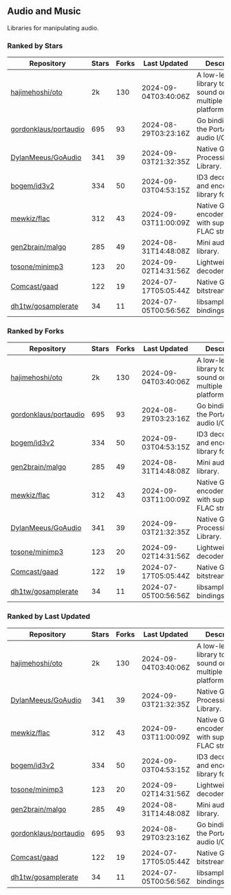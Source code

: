 ## Audio and Music

Libraries for manipulating audio.

### Ranked by Stars

| Repository | Stars | Forks | Last Updated | Description | 
|------------|-------|-------|--------------|-------------|
| [hajimehoshi/oto](https://github.com/hajimehoshi/oto) | 2k | 130 | 2024-09-04T03:40:06Z |  A low-level library to play sound on multiple platforms. |
| [gordonklaus/portaudio](https://github.com/gordonklaus/portaudio) | 695 | 93 | 2024-08-29T03:23:16Z |  Go bindings for the PortAudio audio I/O library. |
| [DylanMeeus/GoAudio](https://github.com/DylanMeeus/GoAudio) | 341 | 39 | 2024-09-03T21:32:35Z |  Native Go Audio Processing Library. |
| [bogem/id3v2](https://github.com/bogem/id3v2) | 334 | 50 | 2024-09-03T04:53:15Z |  ID3 decoding and encoding library for Go. |
| [mewkiz/flac](https://github.com/mewkiz/flac) | 312 | 43 | 2024-09-03T11:00:09Z |  Native Go FLAC encoder/decoder with support for FLAC streams. |
| [gen2brain/malgo](https://github.com/gen2brain/malgo) | 285 | 49 | 2024-08-31T14:48:08Z |  Mini audio library. |
| [tosone/minimp3](https://github.com/tosone/minimp3) | 123 | 20 | 2024-09-02T14:31:56Z |  Lightweight MP3 decoder library. |
| [Comcast/gaad](https://github.com/Comcast/gaad) | 122 | 19 | 2024-07-17T05:05:44Z |  Native Go AAC bitstream parser. |
| [dh1tw/gosamplerate](https://github.com/dh1tw/gosamplerate) | 34 | 11 | 2024-07-05T00:56:56Z |  libsamplerate bindings for go. |

### Ranked by Forks

| Repository | Stars | Forks | Last Updated | Description | 
|------------|-------|-------|--------------|-------------|
| [hajimehoshi/oto](https://github.com/hajimehoshi/oto) | 2k | 130 | 2024-09-04T03:40:06Z |  A low-level library to play sound on multiple platforms. |
| [gordonklaus/portaudio](https://github.com/gordonklaus/portaudio) | 695 | 93 | 2024-08-29T03:23:16Z |  Go bindings for the PortAudio audio I/O library. |
| [bogem/id3v2](https://github.com/bogem/id3v2) | 334 | 50 | 2024-09-03T04:53:15Z |  ID3 decoding and encoding library for Go. |
| [gen2brain/malgo](https://github.com/gen2brain/malgo) | 285 | 49 | 2024-08-31T14:48:08Z |  Mini audio library. |
| [mewkiz/flac](https://github.com/mewkiz/flac) | 312 | 43 | 2024-09-03T11:00:09Z |  Native Go FLAC encoder/decoder with support for FLAC streams. |
| [DylanMeeus/GoAudio](https://github.com/DylanMeeus/GoAudio) | 341 | 39 | 2024-09-03T21:32:35Z |  Native Go Audio Processing Library. |
| [tosone/minimp3](https://github.com/tosone/minimp3) | 123 | 20 | 2024-09-02T14:31:56Z |  Lightweight MP3 decoder library. |
| [Comcast/gaad](https://github.com/Comcast/gaad) | 122 | 19 | 2024-07-17T05:05:44Z |  Native Go AAC bitstream parser. |
| [dh1tw/gosamplerate](https://github.com/dh1tw/gosamplerate) | 34 | 11 | 2024-07-05T00:56:56Z |  libsamplerate bindings for go. |

### Ranked by Last Updated

| Repository | Stars | Forks | Last Updated | Description | 
|------------|-------|-------|--------------|-------------|
| [hajimehoshi/oto](https://github.com/hajimehoshi/oto) | 2k | 130 | 2024-09-04T03:40:06Z |  A low-level library to play sound on multiple platforms. |
| [DylanMeeus/GoAudio](https://github.com/DylanMeeus/GoAudio) | 341 | 39 | 2024-09-03T21:32:35Z |  Native Go Audio Processing Library. |
| [mewkiz/flac](https://github.com/mewkiz/flac) | 312 | 43 | 2024-09-03T11:00:09Z |  Native Go FLAC encoder/decoder with support for FLAC streams. |
| [bogem/id3v2](https://github.com/bogem/id3v2) | 334 | 50 | 2024-09-03T04:53:15Z |  ID3 decoding and encoding library for Go. |
| [tosone/minimp3](https://github.com/tosone/minimp3) | 123 | 20 | 2024-09-02T14:31:56Z |  Lightweight MP3 decoder library. |
| [gen2brain/malgo](https://github.com/gen2brain/malgo) | 285 | 49 | 2024-08-31T14:48:08Z |  Mini audio library. |
| [gordonklaus/portaudio](https://github.com/gordonklaus/portaudio) | 695 | 93 | 2024-08-29T03:23:16Z |  Go bindings for the PortAudio audio I/O library. |
| [Comcast/gaad](https://github.com/Comcast/gaad) | 122 | 19 | 2024-07-17T05:05:44Z |  Native Go AAC bitstream parser. |
| [dh1tw/gosamplerate](https://github.com/dh1tw/gosamplerate) | 34 | 11 | 2024-07-05T00:56:56Z |  libsamplerate bindings for go. |

